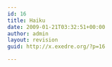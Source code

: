 ```yaml
---
id: 16
title: Haiku
date: 2009-01-21T03:32:51+00:00
author: admin
layout: revision
guid: http://x.exedre.org/?p=16

---
```

